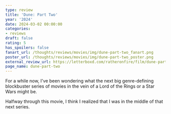 ```yaml
---
type: review
title: 'Dune: Part Two'
year: '2024'
date: 2024-03-02 00:00:00
categories:
- reviews
draft: false
rating: 5
has_spoilers: false
fanart_url: /thoughts/reviews/movies/img/dune-part-two_fanart.png
poster_url: /thoughts/reviews/movies/img/dune-part-two_poster.png
external_review_url: https://letterboxd.com/ratheronfire/film/dune-part-two/
page_name: dune-part-two
---
```


For a while now, I've been wondering what the next big genre-defining blockbuster series of movies in the vein of a Lord of the Rings or a Star Wars might be.

Halfway through this movie, I think I realized that I was in the middle of that next series.

